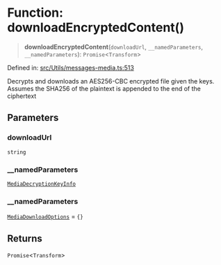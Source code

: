 # Function: downloadEncryptedContent()

> **downloadEncryptedContent**(`downloadUrl`, `__namedParameters`, `__namedParameters`): `Promise`\<`Transform`\>

Defined in: [src/Utils/messages-media.ts:513](https://github.com/Fokusdotid/bail/blob/c270ba4454f95d50cec87a9d90b03360fac7058e/src/Utils/messages-media.ts#L513)

Decrypts and downloads an AES256-CBC encrypted file given the keys.
Assumes the SHA256 of the plaintext is appended to the end of the ciphertext

## Parameters

### downloadUrl

`string`

### \_\_namedParameters

[`MediaDecryptionKeyInfo`](../type-aliases/MediaDecryptionKeyInfo.md)

### \_\_namedParameters

[`MediaDownloadOptions`](../type-aliases/MediaDownloadOptions.md) = `{}`

## Returns

`Promise`\<`Transform`\>
